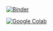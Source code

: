 [![Binder](https://mybinder.org/badge_logo.svg)](https://mybinder.org/v2/gh/stu-bishop/East-vs-West-Coast-SigWaveHeights/HEAD)

[![Google Colab](https://colab.research.google.com/assets/colab-badge.svg)](https://colab.research.google.com/gist/stu-bishop/3848b2b59978eb07f615b635b39fcfd3/east_vs_west_coast_winter_2023-2024_ndbc_opendap.ipynb)
